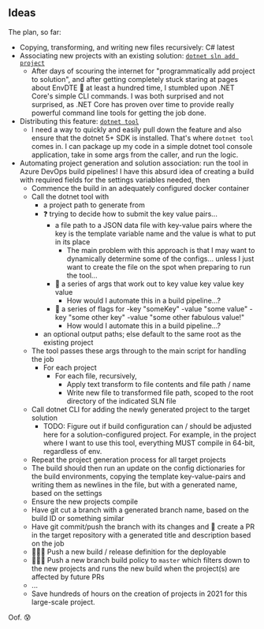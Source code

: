 ## Ideas

The plan, so far:  
- Copying, transforming, and writing new files recursively: C# latest
- Associating new projects with an existing solution: [`dotnet sln add project`](https://docs.microsoft.com/en-us/dotnet/core/tools/dotnet-sln)
  - After days of scouring the internet for "programmatically add project to solution", and after getting completely stuck staring at pages about EnvDTE 🤢 at least a hundred time, I stumbled upon .NET Core's simple CLI commands. I was both surprised and not surprised, as .NET Core has proven over time to provide really powerful command line tools for getting the job done.
- Distributing this feature: [`dotnet tool`](https://docs.microsoft.com/en-us/dotnet/core/tools/dotnet-tool-install)
  - I need a way to quickly and easily pull down the feature and also ensure that the dotnet 5+ SDK is installed. That's where `dotnet tool` comes in. I can package up my code in a simple dotnet tool console application, take in some args from the caller, and run the logic.
- Automating project generation and solution association: run the tool in Azure DevOps build pipelines! I have this absurd idea of creating a build with required fields for the settings variables needed, then
  - Commence the build in an adequately configured docker container
  - Call the dotnet tool with 
    - a project path to generate from
    - ❓ trying to decide how to submit the key value pairs...
      - a file path to a JSON data file with key-value pairs where the key is the template variable name and the value is what to put in its place
        - The main problem with this approach is that I may want to dynamically determine some of the configs... unless I just want to create the file on the spot when preparing to run the tool...
      - 🤨 a series of args that work out to key value key value key value
        - How would I automate this in a build pipeline...?
      - 🤔 a series of flags for -key "someKey" -value "some value" -key "some other key" -value "some other fabulous value!"
        - How would I automate this in a build pipeline...?
    - an optional output paths; else default to the same root as the existing project
  - The tool passes these args through to the main script for handling the job
    - For each project
      - For each file, recursively,
        - Apply text transform to file contents and file path / name
        - Write new file to transformed file path, scoped to the root directory of the indicated SLN file
  - Call dotnet CLI for adding the newly generated project to the target solution
    - TODO: Figure out if build configuration can / should be adjusted here for a solution-configured project. For example, in the project where I want to use this tool, everything MUST compile in 64-bit, regardless of env.
  - Repeat the project generation process for all target projects
  - The build should then run an update on the config dictionaries for the build environments, copying the template key-value-pairs and writing them as newlines in the file, but with a generated name, based on the settings
  - Ensure the new projects compile
  - Have git cut a branch with a generated branch name, based on the build ID or something similar
  - Have git commit/push the branch with its changes and 🤞 create a PR in the target repository with a generated title and description based on the job
  - 🤞🤞🤞 Push a new build / release definition for the deployable
  - 🤞🤞🤞 Push a new branch build policy to `master` which filters down to the new projects and runs the new build when the project(s) are affected by future PRs
  - ...
  - Save hundreds of hours on the creation of projects in 2021 for this large-scale project.

Oof. 😰